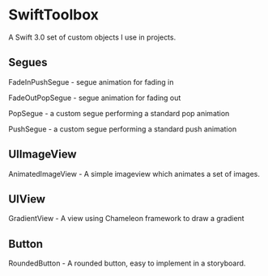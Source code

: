 # SwiftToolbox
A Swift 3.0 set of custom objects I use in projects.

## Segues
FadeInPushSegue - segue animation for fading in

FadeOutPopSegue - segue animation for fading out

PopSegue - a custom segue performing a standard pop animation

PushSegue - a custom segue performing a standard push animation

## UIImageView
AnimatedImageView - A simple imageview which animates a set of images.

## UIView
GradientView - A view using Chameleon framework to draw a gradient

## Button
RoundedButton - A rounded button, easy to implement in a storyboard.
